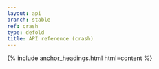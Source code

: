 ```yaml
---
layout: api
branch: stable
ref: crash
type: defold
title: API reference (crash)
---
```

{% include anchor_headings.html html=content %}